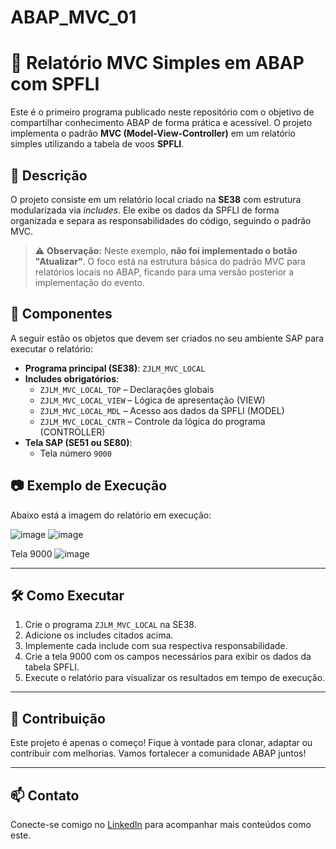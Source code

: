 # ABAP_MVC_01
# 🧠 Relatório MVC Simples em ABAP com SPFLI

Este é o primeiro programa publicado neste repositório com o objetivo de compartilhar conhecimento ABAP de forma prática e acessível. O projeto implementa o padrão **MVC (Model-View-Controller)** em um relatório simples utilizando a tabela de voos **SPFLI**.

## 📌 Descrição

O projeto consiste em um relatório local criado na **SE38** com estrutura modularizada via *includes*. Ele exibe os dados da SPFLI de forma organizada e separa as responsabilidades do código, seguindo o padrão MVC.

> ⚠️ **Observação:** Neste exemplo, **não foi implementado o botão "Atualizar"**. O foco está na estrutura básica do padrão MVC para relatórios locais no ABAP, ficando para uma versão posterior a implementação do evento.
> 
## 🔧 Componentes

A seguir estão os objetos que devem ser criados no seu ambiente SAP para executar o relatório:

- **Programa principal (SE38)**: `ZJLM_MVC_LOCAL`
- **Includes obrigatórios**:
  - `ZJLM_MVC_LOCAL_TOP` – Declarações globais
  - `ZJLM_MVC_LOCAL_VIEW` – Lógica de apresentação (VIEW)
  - `ZJLM_MVC_LOCAL_MDL` – Acesso aos dados da SPFLI (MODEL)
  - `ZJLM_MVC_LOCAL_CNTR` – Controle da lógica do programa (CONTROLLER)
- **Tela SAP (SE51 ou SE80)**:
  - Tela número `9000`

## 📷 Exemplo de Execução

Abaixo está a imagem do relatório em execução:

![image](https://github.com/user-attachments/assets/da9af934-f2e1-40fd-96b4-c576db013804)
![image](https://github.com/user-attachments/assets/3c45f327-7ed1-4d22-819d-615894b28bb2)

Tela 9000
![image](https://github.com/user-attachments/assets/508e89c2-1c42-445c-a505-2243f7889d62)


---

## 🛠️ Como Executar

1. Crie o programa `ZJLM_MVC_LOCAL` na SE38.
2. Adicione os includes citados acima.
3. Implemente cada include com sua respectiva responsabilidade.
4. Crie a tela 9000 com os campos necessários para exibir os dados da tabela SPFLI.
5. Execute o relatório para visualizar os resultados em tempo de execução.

---

## 🤝 Contribuição

Este projeto é apenas o começo! Fique à vontade para clonar, adaptar ou contribuir com melhorias. Vamos fortalecer a comunidade ABAP juntos!

---

## 📫 Contato

Conecte-se comigo no [LinkedIn](https://www.linkedin.com/in/joaoluismedeiros/) para acompanhar mais conteúdos como este.

